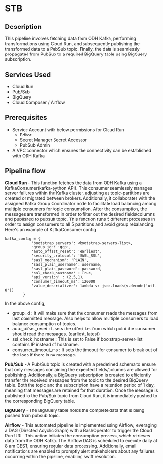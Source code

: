 # STB

## Description
 This pipeline involves fetching data from ODH Kafka, performing transformations using Cloud Run, and subsequently publishing the transformed data to a PubSub topic.  Finally, the data is seamlessly propagated from PubSub to a required BigQuery table using BigQuery subscription.

## Services Used
- Cloud Run
- Pub/Sub
- BigQuery
- Cloud Composer / Airflow


## Prerequisites
- Service Account with below permissions for Cloud Run 
   - Editor
   - Secret Manager Secret Accessor
   - PubSub Admin
- A VPC connector which ensures the connectivity can be established with ODH Kafka   

## Pipeline flow

**Cloud Run** - This function fetches the data from ODH Kafka using a KafkaConsumer(kafka-python API). This consumer seamlessly manages server failures within the Kafka cluster, adjusting as topic-partitions are created or migrated between brokers. Additionally, it collaborates with the assigned Kafka Group Coordinator node to facilitate load balancing among multiple consumers for topic consumption. After the consumption, the messages are transformed in order to filter out the desired fields/columns and published to pubsub topic. This function runs 5 different processes in order to assign consumers to all 5 partitions and avoid group rebalancing.  Here's an example of KafkaConsumer config 
```
kafka_config = {
            'bootstrap_servers': <bootstrap-servers-list>,
            'group_id': 'gcp',
            'auto_offset_reset': 'earliest',
            'security_protocol': 'SASL_SSL',
            'sasl_mechanism': 'PLAIN',
            'sasl_plain_username': username,
            'sasl_plain_password': password,
            'ssl_check_hostname' : True,
            'api_version' : (2,5,1),
            'consumer_timeout_ms': 120000
            'value_deserializer': lambda v: json.loads(v.decode('utf-8'))
        }
```
In the above config, <br>
- group_id : It will make sure that the consumer reads the messages from last committed message. Also helps to allow multiple consumers to load balance consumption of topics.
- auto_offset_reset : It sets the offest i.e. from which point the consumer should read the messages. (earliest, latest)
- ssl_check_hostname : This is set to False if bootstrap-server-list contains IP instead of hostname.
- consumer_timeout_ms : It sets the timeout for consumer to break out of the loop if there is no message. 




**Pub/Sub** - A Pub/Sub topic is created with a predefined schema to ensure that only messages containing the expected fields/columns are allowed for publishing. Additionally, a BigQuery subscription is created to efficiently transfer the received messages from the topic to the desired BigQuery table. Both the topic and the subscription have a retention period of 1 day, meaning that messages are retained for that duration. Once the message is published to the Pub/Sub topic from Cloud Run, it is immediately pushed to the corresponding BigQuery table.



**BigQuery** - The BigQuery table holds the complete data that is being pushed from pubsub topic.




**Airflow** - This automated pipeline is implemented using Airflow, leveraging a DAG (Directed Acyclic Graph) with a BashOperator to trigger the Cloud Run URL. This action initiates the consumption process, which retrieves data from the ODH Kafka. The Airflow DAG is scheduled to execute daily at 8 am CEST, ensuring regular data processing. Additionally, email notifications are enabled to promptly alert stakeholders about any failures occurring within the pipeline, enabling swift resolution. 



